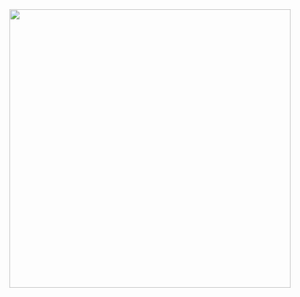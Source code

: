 


<img src="https://media.giphy.com/media/uxGtFa0wUjUN2bom23/giphy.mp4" height="500" width="100%" />
